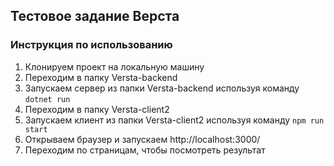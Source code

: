 ## Тестовое задание Верста
### Инструкция по использованию

1. Клонируем проект на локальную машину
2. Переходим в папку Versta-backend 
3. Запускаем сервер из папки Versta-backend используя команду `dotnet run`
4. Переходим в папку Versta-client2
5. Запускаем клиент из папки Versta-client2 используя команду `npm run start`
6. Открываем браузер и запускаем http://localhost:3000/
7. Переходим по страницам, чтобы посмотреть результат
